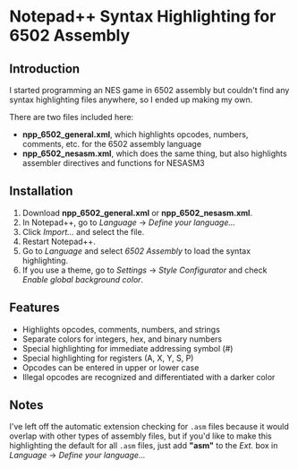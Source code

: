 # Notepad++ Syntax Highlighting for 6502 Assembly

## Introduction
I started programming an NES game in 6502 assembly but couldn't find any syntax highlighting files anywhere, so I ended up making my own. 

There are two files included here:
- **npp_6502_general.xml**, which highlights opcodes, numbers, comments, etc. for the 6502 assembly language
- **npp_6502_nesasm.xml**, which does the same thing, but also highlights assembler directives and functions for NESASM3

## Installation
1.  Download **npp_6502_general.xml** or **npp_6502_nesasm.xml**.
1.  In Notepad++, go to *Language* -> *Define your language...*
1.  Click *Import...* and select the file.
1.  Restart Notepad++.
1.  Go to *Language* and select *6502 Assembly* to load the syntax highlighting.
1.  If you use a theme, go to *Settings* -> *Style Configurator* and check *Enable global background color*.

## Features
- Highlights opcodes, comments, numbers, and strings
- Separate colors for integers, hex, and binary numbers
- Special highlighting for immediate addressing symbol (#)
- Special highlighting for registers (A, X, Y, S, P)
- Opcodes can be entered in upper or lower case
- Illegal opcodes are recognized and differentiated with a darker color

## Notes
I've left off the automatic extension checking for `.asm` files because it would overlap with other types of assembly files, but if you'd like to make this highlighting the default for all `.asm` files, just add **"asm"** to the *Ext.* box in *Language* -> *Define your language...*
